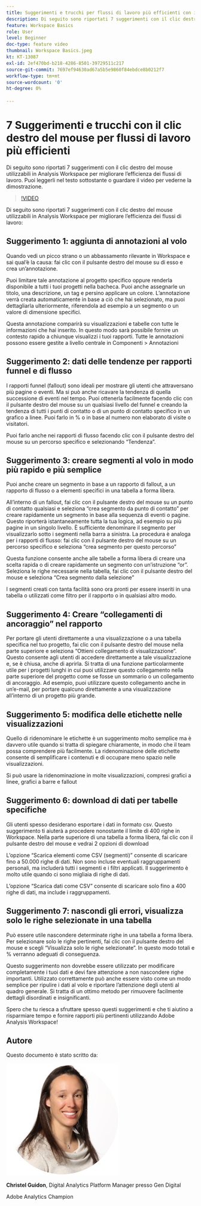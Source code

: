 ```yaml
---
title: Suggerimenti e trucchi per flussi di lavoro più efficienti con il clic destro del mouse
description: Di seguito sono riportati 7 suggerimenti con il clic destro del mouse utilizzabili in Analysis Workspace per migliorare l’efficienza dei flussi di lavoro.
feature: Workspace Basics
role: User
level: Beginner
doc-type: feature video
thumbnail: Workspace Basics.jpeg
kt: KT-13087
exl-id: 2ef470bd-b218-4286-8501-39729511c217
source-git-commit: 7697ef94630ad67a5b5e9860f84ebdce8b0212f7
workflow-type: tm+mt
source-wordcount: '0'
ht-degree: 0%

---
```


# 7 Suggerimenti e trucchi con il clic destro del mouse per flussi di lavoro più efficienti

Di seguito sono riportati 7 suggerimenti con il clic destro del mouse utilizzabili in Analysis Workspace per migliorare l’efficienza dei flussi di lavoro. Puoi leggerli nel testo sottostante o guardare il video per vederne la dimostrazione.

>[!VIDEO](https://video.tv.adobe.com/v/3417736/?quality=12&learn=on)

Di seguito sono riportati 7 suggerimenti con il clic destro del mouse utilizzabili in Analysis Workspace per migliorare l’efficienza dei flussi di lavoro:

## Suggerimento 1: aggiunta di annotazioni al volo

Quando vedi un picco strano o un abbassamento rilevante in Workspace e sai qual’è la causa: fai clic con il pulsante destro del mouse su di esso e crea un’annotazione.

Puoi limitare tale annotazione al progetto specifico oppure renderla disponibile a tutti i tuoi progetti nella bacheca. Puoi anche assegnarle un titolo, una descrizione, un tag e persino applicare un colore. L’annotazione verrà creata automaticamente in base a ciò che hai selezionato, ma puoi dettagliarla ulteriormente, riferendola ad esempio a un segmento o un valore di dimensione specifici.

Questa annotazione comparirà su visualizzazioni e tabelle con tutte le informazioni che hai inserito. In questo modo sarà possibile fornire un contesto rapido a chiunque visualizzi i tuoi rapporti. Tutte le annotazioni possono essere gestite a livello centrale in Componenti > Annotazioni

## Suggerimento 2: dati delle tendenze per rapporti funnel e di flusso

I rapporti funnel (fallout) sono ideali per mostrare gli utenti che attraversano più pagine o eventi. Ma si può anche ricavare la tendenza di quella successione di eventi nel tempo. Puoi ottenerla facilmente facendo clic con il pulsante destro del mouse su un qualsiasi livello del funnel e creando la tendenza di tutti i punti di contatto o di un punto di contatto specifico in un grafico a linee. Puoi farlo in % o in base al numero non elaborato di visite o visitatori.

Puoi farlo anche nei rapporti di flusso facendo clic con il pulsante destro del mouse su un percorso specifico e selezionando “Tendenza”.

## Suggerimento 3: creare segmenti al volo in modo più rapido e più semplice

Puoi anche creare un segmento in base a un rapporto di fallout, a un rapporto di flusso o a elementi specifici in una tabella a forma libera.

All’interno di un fallout, fai clic con il pulsante destro del mouse su un punto di contatto qualsiasi e seleziona “crea segmento da punto di contatto” per creare rapidamente un segmento in base alla sequenza di eventi o pagine. Questo riporterà istantaneamente tutta la tua logica, ad esempio su più pagine in un singolo livello. È sufficiente denominare il segmento per visualizzarlo sotto i segmenti nella barra a sinistra. La procedura è analoga per i rapporti di flusso: fai clic con il pulsante destro del mouse su un percorso specifico e seleziona “crea segmento per questo percorso”

Questa funzione consente anche alle tabelle a forma libera di creare una scelta rapida o di creare rapidamente un segmento con un’istruzione “or”. Seleziona le righe necessarie nella tabella, fai clic con il pulsante destro del mouse e seleziona “Crea segmento dalla selezione”

I segmenti creati con tanta facilità sono ora pronti per essere inseriti in una tabella o utilizzati come filtro per il rapporto o in qualsiasi altro modo.

## Suggerimento 4: Creare “collegamenti di ancoraggio” nel rapporto

Per portare gli utenti direttamente a una visualizzazione o a una tabella specifica nel tuo progetto, fai clic con il pulsante destro del mouse nella parte superiore e seleziona “Ottieni collegamento di visualizzazione”. Questo consente agli utenti di accedere direttamente a tale visualizzazione e, se è chiusa, anche di aprirla. Si tratta di una funzione particolarmente utile per i progetti lunghi in cui puoi utilizzare questo collegamento nella parte superiore del progetto come se fosse un sommario o un collegamento di ancoraggio. Ad esempio, puoi utilizzare questo collegamento anche in un’e-mail, per portare qualcuno direttamente a una visualizzazione all’interno di un progetto più grande.

## Suggerimento 5: modifica delle etichette nelle visualizzazioni

Quello di ridenominare le etichette è un suggerimento molto semplice ma è davvero utile quando si tratta di spiegare chiaramente, in modo che il team possa comprendere più facilmente. La ridenominazione delle etichette consente di semplificare i contenuti e di occupare meno spazio nelle visualizzazioni.

Si può usare la ridenominazione in molte visualizzazioni, compresi grafici a linee, grafici a barre e fallout

## Suggerimento 6: download di dati per tabelle specifiche

Gli utenti spesso desiderano esportare i dati in formato csv. Questo suggerimento ti aiuterà a procedere nonostante il limite di 400 righe in Workspace. Nella parte superiore di una tabella a forma libera, fai clic con il pulsante destro del mouse e vedrai 2 opzioni di download

L’opzione “Scarica elementi come CSV (segmenti)” consente di scaricare fino a 50.000 righe di dati.  Non sono incluse eventuali raggruppamenti personali, ma includerà tutti i segmenti e i filtri applicati. Il suggerimento è molto utile quando ci sono migliaia di righe di dati.

L’opzione “Scarica dati come CSV” consente di scaricare solo fino a 400 righe di dati, ma include i raggruppamenti.

## Suggerimento 7: nascondi gli errori, visualizza solo le righe selezionate in una tabella

Può essere utile nascondere determinate righe in una tabella a forma libera. Per selezionare solo le righe pertinenti, fai clic con il pulsante destro del mouse e scegli “Visualizza solo le righe selezionate”. In questo modo totali e % verranno adeguati di conseguenza.

Questo suggerimento non dovrebbe essere utilizzato per modificare completamente i tuoi dati e devi fare attenzione a non nascondere righe importanti. Utilizzato correttamente può anche essere visto come un modo semplice per ripulire i dati al volo e riportare l’attenzione degli utenti al quadro generale. Si tratta di un ottimo metodo per rimuovere facilmente dettagli disordinati e insignificanti.

Spero che tu riesca a sfruttare spesso questi suggerimenti e che ti aiutino a risparmiare tempo e fornire rapporti più pertinenti utilizzando Adobe Analysis Workspace!

## Autore

Questo documento è stato scritto da:

![Christel Guidon](assets/christel-guidon.jpg)

**Christel Guidon**, Digital Analytics Platform Manager presso Gen Digital

Adobe Analytics Champion
